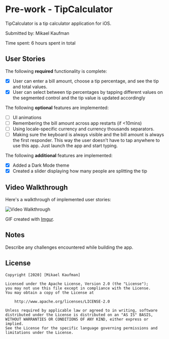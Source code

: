 # Pre-work - TipCalculator

TipCalculator is a tip calculator application for iOS.

Submitted by: Mikael Kaufman

Time spent: 6 hours spent in total

## User Stories

The following **required** functionality is complete:

* [x] User can enter a bill amount, choose a tip percentage, and see the tip and total values.
* [x] User can select between tip percentages by tapping different values on the segmented control and the tip value is updated accordingly

The following **optional** features are implemented:

* [ ] UI animations
* [ ] Remembering the bill amount across app restarts (if <10mins)
* [ ] Using locale-specific currency and currency thousands separators.
* [ ] Making sure the keyboard is always visible and the bill amount is always the first responder. This way the user doesn't have to tap anywhere to use this app. Just launch the app and start typing.

The following **additional** features are implemented:

- [x] Added a Dark Mode theme
- [x] Created a slider displaying how many people are splitting the tip

## Video Walkthrough

Here's a walkthrough of implemented user stories:

<img src='https://imgur.com/a/RvRvDBC.gif' title='Video Walkthrough' width='' alt='Video Walkthrough' />

GIF created with [Imgur](https://imgur.com/).

## Notes

Describe any challenges encountered while building the app.

## License

    Copyright [2020] [Mikael Kaufman]

    Licensed under the Apache License, Version 2.0 (the "License");
    you may not use this file except in compliance with the License.
    You may obtain a copy of the License at

        http://www.apache.org/licenses/LICENSE-2.0

    Unless required by applicable law or agreed to in writing, software
    distributed under the License is distributed on an "AS IS" BASIS,
    WITHOUT WARRANTIES OR CONDITIONS OF ANY KIND, either express or implied.
    See the License for the specific language governing permissions and
    limitations under the License.
